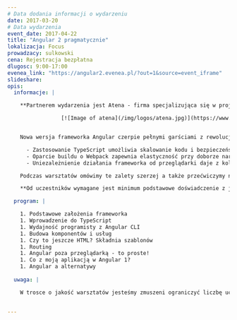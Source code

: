 ```yaml
---
# Data dodania informacji o wydarzeniu
date: 2017-03-20
# Data wydarzenia
event_date: 2017-04-22
title: "Angular 2 pragmatycznie"
lokalizacja: Focus
prowadzacy: sulkowski
cena: Rejestracja bezpłatna
dlugosc: 9:00-17:00
evenea_link: "https://angular2.evenea.pl/?out=1&source=event_iframe"
slideshare:
opis:
  informacje: |

    **Partnerem wydarzenia jest Atena - firma specjalizująca się w projekowaniu i wdrażaniu kompleksowych systemów informatycznych dla biznesu.** 

                 [![Image of atena](/img/logos/atena.jpg)](https://www.atena.pl/)


    Nowa wersja frameworka Angular czerpie pełnymi garściami z rewolucji w ekosystemie front-end, jaka odbyła się od czasu pojawienia się pierwszej odsłony AngularJS. 

      - Zastosowanie TypeScript umożliwia skalowanie kodu i bezpieczeństwo przy refactoringu
      - Oparcie buildu o Webpack zapewnia elastyczność przy doborze narzędzi do definiowania styli i szablonów
      - Uniezależnienie działania frameworka od przeglądarki daje z kolei m.in. możliwość pisania w Angularze prawdziwie natywnych aplikacji mobilnych

    Podczas warsztatów omówimy te zalety szerzej a także przećwiczymy na praktycznym przykładzie jak za pomocą Angulara w wydajny sposób budować aplikacje w architekturze SPA. 

    **Od uczestników wymagane jest minimum podstawowe doświadczenie z językiem JavaScript.** Uczestnicy w trakcie zajęć korzystają z własnego sprzętu (wymagany komputer z systemem Linux lub Windows z prawami administratora). 

  program: |

    1. Podstawowe założenia frameworka
    1. Wprowadzenie do TypeScript
    1. Wydajność programisty z Angular CLI
    1. Budowa komponentów i usług
    1. Czy to jeszcze HTML? Składnia szablonów
    1. Routing
    1. Angular poza przeglądarką - to proste!
    1. Co z moją aplikacją w Angular 1?
    1. Angular a alternatywy
   
  uwaga: |

    W trosce o jakość warsztatów jesteśmy zmuszeni ograniczyć liczbę uczestników. **Kwalifikacja odbywa się na podstawie odpowiedzi udzielonych w formularzu zgłoszeniowym oraz - w dalszym kroku - kolejności zgłoszeń.** Potwierdzenie udziału w warsztatach wraz z instrukcją przygotowania środowiska otrzymasz najpóźniej na 7 dni przed planowaną datą wydarzenia.
 

---
```

